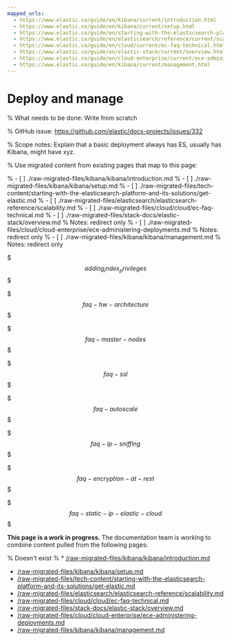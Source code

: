 ```yaml
---
mapped_urls:
  - https://www.elastic.co/guide/en/kibana/current/introduction.html
  - https://www.elastic.co/guide/en/kibana/current/setup.html
  - https://www.elastic.co/guide/en/starting-with-the-elasticsearch-platform-and-its-solutions/current/get-elastic.html
  - https://www.elastic.co/guide/en/elasticsearch/reference/current/scalability.html
  - https://www.elastic.co/guide/en/cloud/current/ec-faq-technical.html
  - https://www.elastic.co/guide/en/elastic-stack/current/overview.html
  - https://www.elastic.co/guide/en/cloud-enterprise/current/ece-administering-deployments.html
  - https://www.elastic.co/guide/en/kibana/current/management.html
---
```


# Deploy and manage

% What needs to be done: Write from scratch

% GitHub issue: https://github.com/elastic/docs-projects/issues/332

% Scope notes: Explain that a basic deployment always has ES, usually has Kibana, might have xyz.

% Use migrated content from existing pages that map to this page:

% - [ ] ./raw-migrated-files/kibana/kibana/introduction.md
% - [ ] ./raw-migrated-files/kibana/kibana/setup.md
% - [ ] ./raw-migrated-files/tech-content/starting-with-the-elasticsearch-platform-and-its-solutions/get-elastic.md
% - [ ] ./raw-migrated-files/elasticsearch/elasticsearch-reference/scalability.md
% - [ ] ./raw-migrated-files/cloud/cloud/ec-faq-technical.md
% - [ ] ./raw-migrated-files/stack-docs/elastic-stack/overview.md
%      Notes: redirect only
% - [ ] ./raw-migrated-files/cloud/cloud-enterprise/ece-administering-deployments.md
%      Notes: redirect only
% - [ ] ./raw-migrated-files/kibana/kibana/management.md
%      Notes: redirect only

$$$adding_index_privileges$$$

$$$faq-hw-architecture$$$

$$$faq-master-nodes$$$

$$$faq-ssl$$$

$$$faq-autoscale$$$

$$$faq-ip-sniffing$$$

$$$faq-encryption-at-rest$$$

$$$faq-static-ip-elastic-cloud$$$

**This page is a work in progress.** The documentation team is working to combine content pulled from the following pages:

% Doesn't exist
% * [/raw-migrated-files/kibana/kibana/introduction.md](/raw-migrated-files/kibana/kibana/introduction.md)

* [/raw-migrated-files/kibana/kibana/setup.md](/raw-migrated-files/kibana/kibana/setup.md)
* [/raw-migrated-files/tech-content/starting-with-the-elasticsearch-platform-and-its-solutions/get-elastic.md](/raw-migrated-files/tech-content/starting-with-the-elasticsearch-platform-and-its-solutions/get-elastic.md)
* [/raw-migrated-files/elasticsearch/elasticsearch-reference/scalability.md](/raw-migrated-files/elasticsearch/elasticsearch-reference/scalability.md)
* [/raw-migrated-files/cloud/cloud/ec-faq-technical.md](/raw-migrated-files/cloud/cloud/ec-faq-technical.md)
* [/raw-migrated-files/stack-docs/elastic-stack/overview.md](/raw-migrated-files/stack-docs/elastic-stack/overview.md)
* [/raw-migrated-files/cloud/cloud-enterprise/ece-administering-deployments.md](/raw-migrated-files/cloud/cloud-enterprise/ece-administering-deployments.md)
* [/raw-migrated-files/kibana/kibana/management.md](/raw-migrated-files/kibana/kibana/management.md)